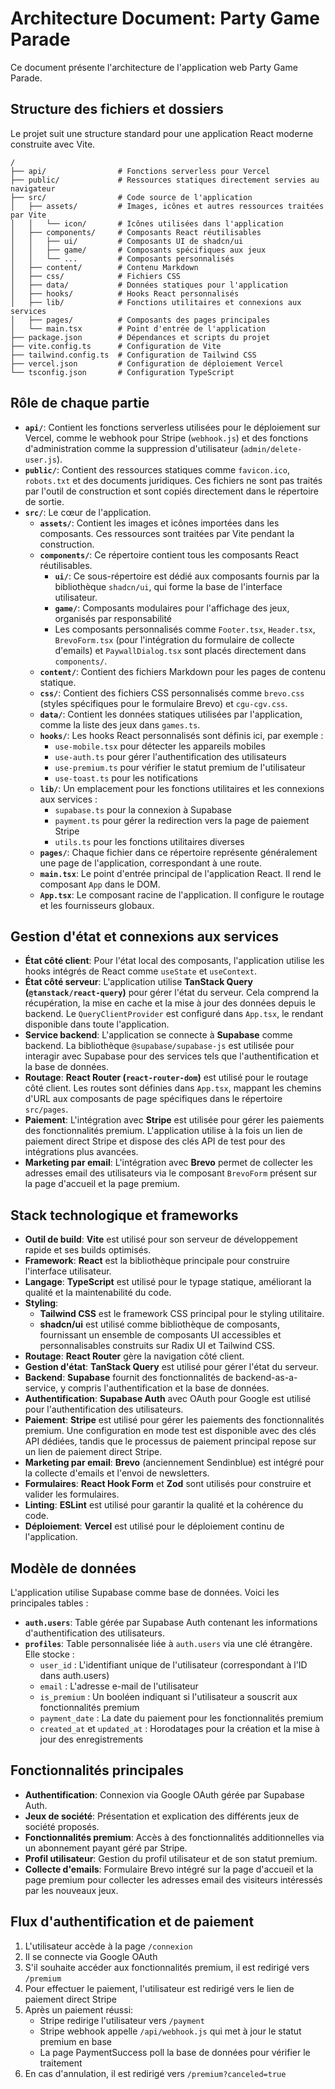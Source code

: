 # Architecture Document: Party Game Parade

Ce document présente l'architecture de l'application web Party Game Parade.

## Structure des fichiers et dossiers

Le projet suit une structure standard pour une application React moderne construite avec Vite.

```
/
├── api/                # Fonctions serverless pour Vercel
├── public/             # Ressources statiques directement servies au navigateur
├── src/                # Code source de l'application
│   ├── assets/         # Images, icônes et autres ressources traitées par Vite
│   │   └── icon/       # Icônes utilisées dans l'application
│   ├── components/     # Composants React réutilisables
│   │   ├── ui/         # Composants UI de shadcn/ui
│   │   ├── game/       # Composants spécifiques aux jeux
│   │   └── ...         # Composants personnalisés
│   ├── content/        # Contenu Markdown
│   ├── css/            # Fichiers CSS
│   ├── data/           # Données statiques pour l'application
│   ├── hooks/          # Hooks React personnalisés
│   ├── lib/            # Fonctions utilitaires et connexions aux services
│   ├── pages/          # Composants des pages principales
│   └── main.tsx        # Point d'entrée de l'application
├── package.json        # Dépendances et scripts du projet
├── vite.config.ts      # Configuration de Vite
├── tailwind.config.ts  # Configuration de Tailwind CSS
├── vercel.json         # Configuration de déploiement Vercel
└── tsconfig.json       # Configuration TypeScript
```

## Rôle de chaque partie

*   **`api/`**: Contient les fonctions serverless utilisées pour le déploiement sur Vercel, comme le webhook pour Stripe (`webhook.js`) et des fonctions d'administration comme la suppression d'utilisateur (`admin/delete-user.js`).
*   **`public/`**: Contient des ressources statiques comme `favicon.ico`, `robots.txt` et des documents juridiques. Ces fichiers ne sont pas traités par l'outil de construction et sont copiés directement dans le répertoire de sortie.
*   **`src/`**: Le cœur de l'application.
    *   **`assets/`**: Contient les images et icônes importées dans les composants. Ces ressources sont traitées par Vite pendant la construction.
    *   **`components/`**: Ce répertoire contient tous les composants React réutilisables.
        *   **`ui/`**: Ce sous-répertoire est dédié aux composants fournis par la bibliothèque `shadcn/ui`, qui forme la base de l'interface utilisateur.
        *   **`game/`**: Composants modulaires pour l'affichage des jeux, organisés par responsabilité
        *   Les composants personnalisés comme `Footer.tsx`, `Header.tsx`, `BrevoForm.tsx` (pour l'intégration du formulaire de collecte d'emails) et `PaywallDialog.tsx` sont placés directement dans `components/`.
    *   **`content/`**: Contient des fichiers Markdown pour les pages de contenu statique.
    *   **`css/`**: Contient des fichiers CSS personnalisés comme `brevo.css` (styles spécifiques pour le formulaire Brevo) et `cgu-cgv.css`.
    *   **`data/`**: Contient les données statiques utilisées par l'application, comme la liste des jeux dans `games.ts`.
    *   **`hooks/`**: Les hooks React personnalisés sont définis ici, par exemple :
        *   `use-mobile.tsx` pour détecter les appareils mobiles
        *   `use-auth.ts` pour gérer l'authentification des utilisateurs
        *   `use-premium.ts` pour vérifier le statut premium de l'utilisateur
        *   `use-toast.ts` pour les notifications
    *   **`lib/`**: Un emplacement pour les fonctions utilitaires et les connexions aux services :
        *   `supabase.ts` pour la connexion à Supabase
        *   `payment.ts` pour gérer la redirection vers la page de paiement Stripe
        *   `utils.ts` pour les fonctions utilitaires diverses
    *   **`pages/`**: Chaque fichier dans ce répertoire représente généralement une page de l'application, correspondant à une route.
    *   **`main.tsx`**: Le point d'entrée principal de l'application React. Il rend le composant `App` dans le DOM.
    *   **`App.tsx`**: Le composant racine de l'application. Il configure le routage et les fournisseurs globaux.

## Gestion d'état et connexions aux services

*   **État côté client**: Pour l'état local des composants, l'application utilise les hooks intégrés de React comme `useState` et `useContext`.
*   **État côté serveur**: L'application utilise **TanStack Query (`@tanstack/react-query`)** pour gérer l'état du serveur. Cela comprend la récupération, la mise en cache et la mise à jour des données depuis le backend. Le `QueryClientProvider` est configuré dans `App.tsx`, le rendant disponible dans toute l'application.
*   **Service backend**: L'application se connecte à **Supabase** comme backend. La bibliothèque `@supabase/supabase-js` est utilisée pour interagir avec Supabase pour des services tels que l'authentification et la base de données.
*   **Routage**: **React Router (`react-router-dom`)** est utilisé pour le routage côté client. Les routes sont définies dans `App.tsx`, mappant les chemins d'URL aux composants de page spécifiques dans le répertoire `src/pages`.
*   **Paiement**: L'intégration avec **Stripe** est utilisée pour gérer les paiements des fonctionnalités premium. L'application utilise à la fois un lien de paiement direct Stripe et dispose des clés API de test pour des intégrations plus avancées.
*   **Marketing par email**: L'intégration avec **Brevo** permet de collecter les adresses email des utilisateurs via le composant `BrevoForm` présent sur la page d'accueil et la page premium.

## Stack technologique et frameworks

*   **Outil de build**: **Vite** est utilisé pour son serveur de développement rapide et ses builds optimisés.
*   **Framework**: **React** est la bibliothèque principale pour construire l'interface utilisateur.
*   **Langage**: **TypeScript** est utilisé pour le typage statique, améliorant la qualité et la maintenabilité du code.
*   **Styling**:
    *   **Tailwind CSS** est le framework CSS principal pour le styling utilitaire.
    *   **shadcn/ui** est utilisé comme bibliothèque de composants, fournissant un ensemble de composants UI accessibles et personnalisables construits sur Radix UI et Tailwind CSS.
*   **Routage**: **React Router** gère la navigation côté client.
*   **Gestion d'état**: **TanStack Query** est utilisé pour gérer l'état du serveur.
*   **Backend**: **Supabase** fournit des fonctionnalités de backend-as-a-service, y compris l'authentification et la base de données.
*   **Authentification**: **Supabase Auth** avec OAuth pour Google est utilisé pour l'authentification des utilisateurs.
*   **Paiement**: **Stripe** est utilisé pour gérer les paiements des fonctionnalités premium. Une configuration en mode test est disponible avec des clés API dédiées, tandis que le processus de paiement principal repose sur un lien de paiement direct Stripe.
*   **Marketing par email**: **Brevo** (anciennement Sendinblue) est intégré pour la collecte d'emails et l'envoi de newsletters.
*   **Formulaires**: **React Hook Form** et **Zod** sont utilisés pour construire et valider les formulaires.
*   **Linting**: **ESLint** est utilisé pour garantir la qualité et la cohérence du code.
*   **Déploiement**: **Vercel** est utilisé pour le déploiement continu de l'application.

## Modèle de données

L'application utilise Supabase comme base de données. Voici les principales tables :

*   **`auth.users`**: Table gérée par Supabase Auth contenant les informations d'authentification des utilisateurs.
*   **`profiles`**: Table personnalisée liée à `auth.users` via une clé étrangère. Elle stocke :
    *   `user_id` : L'identifiant unique de l'utilisateur (correspondant à l'ID dans auth.users)
    *   `email` : L'adresse e-mail de l'utilisateur
    *   `is_premium` : Un booléen indiquant si l'utilisateur a souscrit aux fonctionnalités premium
    *   `payment_date` : La date du paiement pour les fonctionnalités premium
    *   `created_at` et `updated_at` : Horodatages pour la création et la mise à jour des enregistrements

## Fonctionnalités principales

*   **Authentification**: Connexion via Google OAuth gérée par Supabase Auth.
*   **Jeux de société**: Présentation et explication des différents jeux de société proposés.
*   **Fonctionnalités premium**: Accès à des fonctionnalités additionnelles via un abonnement payant géré par Stripe.
*   **Profil utilisateur**: Gestion du profil utilisateur et de son statut premium.
*   **Collecte d'emails**: Formulaire Brevo intégré sur la page d'accueil et la page premium pour collecter les adresses email des visiteurs intéressés par les nouveaux jeux.

## Flux d'authentification et de paiement

1. L'utilisateur accède à la page `/connexion`
2. Il se connecte via Google OAuth
3. S'il souhaite accéder aux fonctionnalités premium, il est redirigé vers `/premium`
4. Pour effectuer le paiement, l'utilisateur est redirigé vers le lien de paiement direct Stripe
5. Après un paiement réussi:
   - Stripe redirige l'utilisateur vers `/payment`
   - Stripe webhook appelle `/api/webhook.js` qui met à jour le statut premium en base
   - La page PaymentSuccess poll la base de données pour vérifier le traitement
6. En cas d'annulation, il est redirigé vers `/premium?canceled=true`


